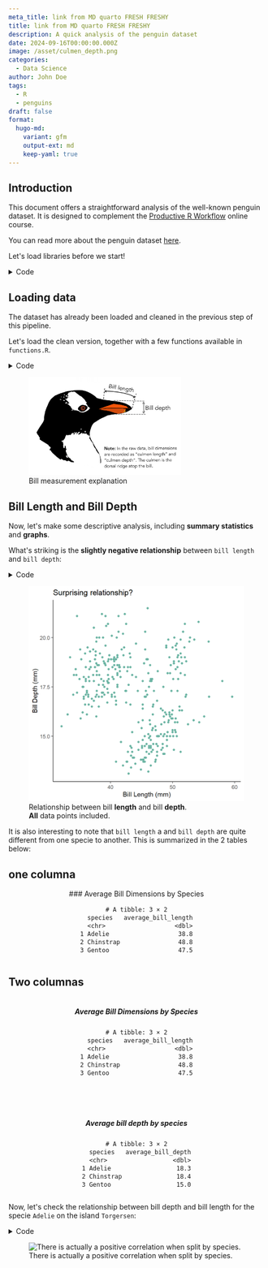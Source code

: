 ```yaml
---
meta_title: link from MD quarto FRESH FRESHY
title: link from MD quarto FRESH FRESHY
description: A quick analysis of the penguin dataset
date: 2024-09-16T00:00:00.000Z
image: /asset/culmen_depth.png
categories:
  - Data Science
author: John Doe
tags:
  - R
  - penguins
draft: false
format:
  hugo-md:
    variant: gfm
    output-ext: md
    keep-yaml: true
---
```



## Introduction

This document offers a straightforward analysis of the well-known penguin dataset. It is designed to complement the [Productive R Workflow](https://www.productive-r-workflow.com) online course.

You can read more about the penguin dataset [here](https://allisonhorst.github.io/palmerpenguins/).

Let's load libraries before we start!

<details class="code-fold">
<summary>Code</summary>

``` r
# load the tidyverse
pacman::p_load(tidyverse,
  patchwork,
  knitr)     # combine charts together
```

</details>

## Loading data

The dataset has already been loaded and cleaned in the previous step of this pipeline.

Let's load the clean version, together with a few functions available in `functions.R`.

<details class="code-fold">
<summary>Code</summary>

``` r
# Source functions

# Read the clean dataset
data <- readRDS(file = "../01_input/data_pengvin.rds")
```

</details>

<div class="blog-content">
<figure>
<img src="asset/culmen_depth.png"  width="300" alt="Bill measurement explanation" />
<figcaption >Bill measurement explanation</figcaption>
</figure>
</div>

## Bill Length and Bill Depth

Now, let's make some descriptive analysis, including <b>summary statistics</b> and <b>graphs</b>.

What's striking is the <b>slightly negative relationship</b> between `bill length` and `bill depth`:

<details class="code-fold">
<summary>Code</summary>

``` r
# {r, fig.align = "center", fig.width=5, fig.height=5, warning=FALSE, fig.cap="Relationship between bill <b>length</b> and bill <b>depth</b>. <b>All</b> data points included."}

data %>%
  ggplot(aes(x = bill_length_mm, y = bill_depth_mm)) +
    geom_point(color = "#69b3a2") +
    labs(
      x = "Bill Length (mm)",
      y = "Bill Depth (mm)",
      title = "Surprising relationship?"
    ) +
    theme(
      legend.position = "none",
      panel.background = element_rect(fill = 'transparent', color = NA),
      plot.background  = element_rect(fill = 'transparent', color = NA),
      panel.grid.major = element_blank(),
      panel.grid.minor = element_blank(),
      axis.line = element_line(color = "black", size = 0.5), # draws x and y axis lines only
      legend.background = element_rect(fill='transparent'),
      legend.box.background = element_rect(fill='transparent')
    )
```

</details>

<div class="blog-content">
<figure>
<img src="hugo_test.markdown_strict_files/figure-markdown_strict/unnamed-chunk-2-1.png" data-fig-align="center" width="480" alt="Relationship between bill length and bill depth. All data points included." />
<figcaption >Relationship between bill <b>length</b> and bill <b>depth</b>.<br><b>All</b> data points included.</figcaption>
</figure>
</div>

It is also interesting to note that `bill length` a and `bill depth` are quite different from one specie to another. This is summarized in the 2 tables below:

## one columna


<div id="table1" style="display: flex; gap: 50px; flex-wrap: wrap; justify-content: center; text-align: center;">
  <div>
### Average Bill Dimensions by Species

    # A tibble: 3 × 2
      species   average_bill_length
      <chr>                   <dbl>
    1 Adelie                   38.8
    2 Chinstrap                48.8
    3 Gentoo                   47.5
  </div>
</div>


## Two columnas


<div id="table2" style="display: flex; gap: 50px; flex-wrap: wrap; justify-content: center; text-align: center;">

  <div>
    <h5>Average Bill Dimensions by Species</h5>

    # A tibble: 3 × 2
      species   average_bill_length
      <chr>                   <dbl>
    1 Adelie                   38.8
    2 Chinstrap                48.8
    3 Gentoo                   47.5
  </div>

  <div>
    <h5>Average bill depth by species</h5>

    # A tibble: 3 × 2
      species   average_bill_depth
      <chr>                  <dbl>
    1 Adelie                  18.3
    2 Chinstrap               18.4
    3 Gentoo                  15.0
  </div>

</div>


Now, let's check the relationship between bill depth and bill length for the specie `Adelie` on the island `Torgersen`:

<details class="code-fold">
<summary>Code</summary>

``` r
create_scatterplot <- function(data, selected_species, color) {
  # Filter the data for the specified species and island
  filtered_data <- data %>%
    na.omit() %>%
    filter(species == selected_species)
  
  # Create the scatterplot
  plot <- ggplot(
    filtered_data,
    aes(x = bill_length_mm, y = bill_depth_mm)
  ) +
    geom_point(color=color) +
    labs(
      x = "Bill Length (mm)",
      y = "Bill Depth (mm)",
      title = selected_species
    )  +
    theme(
      legend.position = "none",
      panel.background = element_rect(fill = 'transparent', color = NA),
      plot.background  = element_rect(fill = 'transparent', color = NA),
      panel.grid.major = element_blank(),
      panel.grid.minor = element_blank(),
      axis.line = element_line(color = "black", size = 0.5), # draws x and y axis lines only
      legend.background = element_rect(fill='transparent'),
      legend.box.background = element_rect(fill='transparent')
    )
  
  return(plot)

}

# Use the function in functions.R
p1 <- create_scatterplot(data, "Adelie", "#6689c6")
p2 <- create_scatterplot(data, "Chinstrap", "#e85252")
p3 <- create_scatterplot(data, "Gentoo", "#9a6fb0")

test <- p1 + p2 + p3 

test  & theme(plot.background = element_rect(fill='transparent', color=NA))
```

</details>

<div class="blog-content">
<figure>
<img src="hugo_test.markdown_strict_files/figure-markdown_strict/unnamed-chunk-6-1.png" width="864" alt="There is actually a positive correlation when split by species." />
<figcaption >There is actually a positive correlation when split by species.</figcaption>
</figure>
</div>
